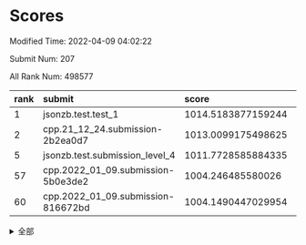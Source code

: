 # Scores

Modified Time: 2022-04-09 04:02:22

Submit Num: 207

All Rank Num: 498577

| rank |               submit               |       score        |       sigma        | pk_num |
| :--- | :--------------------------------- | :----------------- | :----------------- | :----- |
| 1    | jsonzb.test.test_1                 | 1014.5183877159244 | 0.854804071581302  | 9633   |
| 2    | cpp.21_12_24.submission-2b2ea0d7   | 1013.0099175498625 | 0.7830856050206728 | 9638   |
| 5    | jsonzb.test.submission_level_4     | 1011.7728585884335 | 0.7986470439144615 | 9632   |
| 57   | cpp.2022_01_09.submission-5b0e3de2 | 1004.246485580026  | 0.7145262999252434 | 9631   |
| 60   | cpp.2022_01_09.submission-816672bd | 1004.1490447029954 | 0.7176232558970257 | 9634   |


<details>
<summary>全部</summary>

| rank |                 submit                 |       score        |       sigma        | pk_num |
| :--- | :------------------------------------- | :----------------- | :----------------- | :----- |
| 1    | jsonzb.test.test_1                     | 1014.5183877159244 | 0.854804071581302  | 9633   |
| 2    | cpp.21_12_24.submission-2b2ea0d7       | 1013.0099175498625 | 0.7830856050206728 | 9638   |
| 3    | gobigger.level_3.submission_level_3_27 | 1012.389896040837  | 0.7827235885881895 | 9635   |
| 4    | gobigger.level_3.submission_level_3_41 | 1011.9315305749927 | 0.7765843614795183 | 9639   |
| 5    | jsonzb.test.submission_level_4         | 1011.7728585884335 | 0.7986470439144615 | 9632   |
| 6    | gobigger.level_3.submission_level_3_46 | 1011.6484453175178 | 0.7904524205108576 | 9636   |
| 7    | gobigger.level_3.submission_level_3_36 | 1011.5084175075627 | 0.7856780063570311 | 9635   |
| 8    | gobigger.level_3.submission_level_3_29 | 1011.1138967237754 | 0.7757048428453236 | 9635   |
| 9    | gobigger.level_3.submission_level_3_30 | 1010.9663713418813 | 0.7521168172305835 | 9638   |
| 10   | gobigger.level_3.submission_level_3_37 | 1010.8342460293169 | 0.8021330510113921 | 9640   |
| 11   | gobigger.level_3.submission_level_3_12 | 1010.7669469481539 | 0.7840783133570354 | 9636   |
| 12   | gobigger.level_3.submission_level_3_45 | 1010.4900863725626 | 0.7338405783030226 | 9632   |
| 13   | gobigger.level_3.submission_level_3_10 | 1010.4832299268729 | 0.7604338263702136 | 9635   |
| 14   | gobigger.level_3.submission_level_3_25 | 1010.40865074905   | 0.7698707923126509 | 9636   |
| 15   | gobigger.level_3.submission_level_3_28 | 1010.4029832950977 | 0.7727010218224193 | 9629   |
| 16   | gobigger.level_3.submission_level_3_44 | 1010.3552629748984 | 0.7552663723847253 | 9638   |
| 17   | gobigger.level_3.submission_level_3_22 | 1010.3353136490624 | 0.7646055399486806 | 9635   |
| 18   | gobigger.level_3.submission_level_3_1  | 1010.2303849239985 | 0.7737906766110707 | 9634   |
| 19   | gobigger.level_3.submission_level_3_26 | 1010.2049642199652 | 0.7659342446898652 | 9634   |
| 20   | gobigger.level_3.submission_level_3_40 | 1010.1905405249055 | 0.7703351114256889 | 9634   |
| 21   | gobigger.level_3.submission_level_3_8  | 1010.1126672351282 | 0.7540066183517451 | 9635   |
| 22   | gobigger.level_3.submission_level_3_42 | 1010.0344073607963 | 0.7626728847111518 | 9636   |
| 23   | gobigger.level_3.submission_level_3_47 | 1010.006270104901  | 0.7793211832244147 | 9637   |
| 24   | gobigger.level_3.submission_level_3_7  | 1009.9682465540725 | 0.7510711003697591 | 9629   |
| 25   | gobigger.level_3.submission_level_3_13 | 1009.9543506161729 | 0.7649303452203565 | 9635   |
| 26   | gobigger.level_3.submission_level_3_34 | 1009.9510815383596 | 0.7473687186952668 | 9635   |
| 27   | gobigger.level_3.submission_level_3_15 | 1009.9235429661607 | 0.7667256181964939 | 9634   |
| 28   | gobigger.level_3.submission_level_3_2  | 1009.9075080308814 | 0.7532111362034414 | 9632   |
| 29   | gobigger.level_3.submission_level_3_49 | 1009.8873336986242 | 0.7618944275469982 | 9634   |
| 30   | gobigger.level_3.submission_level_3_18 | 1009.8276153427632 | 0.7554408035149539 | 9634   |
| 31   | gobigger.level_3.submission_level_3_19 | 1009.8190182184712 | 0.7520151429541924 | 9640   |
| 32   | gobigger.level_3.submission_level_3_39 | 1009.8087125470146 | 0.7633839379804075 | 9632   |
| 33   | gobigger.level_3.submission_level_3_23 | 1009.8067155492499 | 0.7390255898421572 | 9633   |
| 34   | gobigger.level_3.submission_level_3_16 | 1009.7540415484754 | 0.7820171909770551 | 9636   |
| 35   | gobigger.level_3.submission_level_3_3  | 1009.6308525559763 | 0.7385951001604164 | 9638   |
| 36   | gobigger.level_3.submission_level_3_35 | 1009.5640669021838 | 0.7590804376114524 | 9634   |
| 37   | gobigger.level_3.submission_level_3_4  | 1009.5587304469516 | 0.7404702229719194 | 9634   |
| 38   | gobigger.level_3.submission_level_3_5  | 1009.5157728959233 | 0.7685899604623445 | 9634   |
| 39   | gobigger.level_3.submission_level_3_33 | 1009.5047332965207 | 0.7509987286156503 | 9633   |
| 40   | gobigger.level_3.submission_level_3_9  | 1009.4312626627674 | 0.7280842408291367 | 9632   |
| 41   | gobigger.level_3.submission_level_3_20 | 1009.3888408438703 | 0.7352816169534295 | 9631   |
| 42   | gobigger.level_3.submission_level_3_14 | 1009.2737629708422 | 0.743339414354446  | 9634   |
| 43   | gobigger.level_3.submission_level_3_17 | 1009.2635191357862 | 0.742025340326299  | 9629   |
| 44   | gobigger.level_3.submission_level_3_38 | 1009.0652336184975 | 0.7562812661387875 | 9633   |
| 45   | gobigger.level_3.submission_level_3_24 | 1009.0580688844559 | 0.7572098191861663 | 9635   |
| 46   | gobigger.level_3.submission_level_3_43 | 1009.0469667462006 | 0.7433322498805814 | 9635   |
| 47   | gobigger.level_3.submission_level_3_21 | 1008.9749401007003 | 0.7317693359500794 | 9630   |
| 48   | gobigger.level_3.submission_level_3_32 | 1008.9628341341399 | 0.7442221861045326 | 9635   |
| 49   | gobigger.level_3.submission_level_3_31 | 1008.7136474992559 | 0.7502738628467607 | 9636   |
| 50   | gobigger.level_3.submission_level_3_6  | 1008.6719158920663 | 0.7412623770257212 | 9636   |
| 51   | gobigger.level_3.submission_level_3_11 | 1008.6512947955455 | 0.739833457736305  | 9636   |
| 52   | gobigger.level_3.submission_level_3_48 | 1008.2594150734108 | 0.7298137176944871 | 9630   |
| 53   | gobigger.level_3.submission_level_3_0  | 1007.6624867119635 | 0.7335460091650344 | 9638   |
| 54   | gobigger.level_1.submission_level_1_17 | 1004.6952406589614 | 0.7130692461775684 | 9633   |
| 55   | gobigger.level_1.submission_level_1_19 | 1004.5425697402485 | 0.716887265555412  | 9637   |
| 56   | gobigger.level_1.submission_level_1_23 | 1004.4130909860684 | 0.7187822349764356 | 9632   |
| 57   | cpp.2022_01_09.submission-5b0e3de2     | 1004.246485580026  | 0.7145262999252434 | 9631   |
| 58   | gobigger.level_1.submission_level_1_38 | 1004.2180955600637 | 0.705574563199484  | 9636   |
| 59   | gobigger.level_1.submission_level_1_36 | 1004.1976256111343 | 0.7035767374239182 | 9635   |
| 60   | cpp.2022_01_09.submission-816672bd     | 1004.1490447029954 | 0.7176232558970257 | 9634   |
| 61   | gobigger.level_1.submission_level_1_33 | 1004.1019195394414 | 0.7153181743976832 | 9638   |
| 62   | gobigger.level_1.submission_level_1_34 | 1004.0125709948195 | 0.711343694732668  | 9634   |
| 63   | gobigger.level_1.submission_level_1_11 | 1003.9958096366558 | 0.7161344078258343 | 9636   |
| 64   | gobigger.level_1.submission_level_1_37 | 1003.9044695789786 | 0.7161267166414736 | 9639   |
| 65   | gobigger.level_1.submission_level_1_45 | 1003.9043881818909 | 0.721980576282408  | 9633   |
| 66   | gobigger.level_1.submission_level_1_47 | 1003.8830444873745 | 0.7109958189619744 | 9638   |
| 67   | gobigger.level_1.submission_level_1_31 | 1003.8742016173276 | 0.7197811141238929 | 9631   |
| 68   | gobigger.level_1.submission_level_1_41 | 1003.8662414033389 | 0.7194912387044963 | 9630   |
| 69   | gobigger.level_1.submission_level_1_32 | 1003.821104364145  | 0.7186825384977785 | 9636   |
| 70   | gobigger.level_1.submission_level_1_2  | 1003.7687527928966 | 0.7237582913142497 | 9631   |
| 71   | gobigger.level_1.submission_level_1_30 | 1003.7017140903994 | 0.7126793349438603 | 9633   |
| 72   | gobigger.level_1.submission_level_1_49 | 1003.6785986238782 | 0.7163758687015624 | 9623   |
| 73   | gobigger.level_1.submission_level_1_20 | 1003.6403517572639 | 0.7221734726833483 | 9633   |
| 74   | gobigger.level_1.submission_level_1_28 | 1003.6010422228447 | 0.7164240851478447 | 9635   |
| 75   | gobigger.level_1.submission_level_1_40 | 1003.5556860440754 | 0.7226747935630317 | 9630   |
| 76   | gobigger.level_1.submission_level_1_27 | 1003.5279751582198 | 0.718737260193094  | 9632   |
| 77   | gobigger.level_1.submission_level_1_48 | 1003.520844110894  | 0.7171527432030935 | 9635   |
| 78   | gobigger.level_1.submission_level_1_26 | 1003.4013852917794 | 0.7083035811864619 | 9636   |
| 79   | gobigger.level_1.submission_level_1_14 | 1003.3962275184755 | 0.7126342816964387 | 9633   |
| 80   | gobigger.level_1.submission_level_1_10 | 1003.3842746498957 | 0.7093372014260748 | 9633   |
| 81   | gobigger.level_1.submission_level_1_7  | 1003.3826380412596 | 0.7156454951439473 | 9635   |
| 82   | gobigger.level_1.submission_level_1_6  | 1003.3115318319176 | 0.7136207395045419 | 9638   |
| 83   | gobigger.level_1.submission_level_1_16 | 1003.2806566294818 | 0.7145261253648592 | 9636   |
| 84   | gobigger.level_1.submission_level_1_29 | 1003.2795045892335 | 0.7231833168970906 | 9635   |
| 85   | gobigger.level_1.submission_level_1_8  | 1003.2649685009623 | 0.717490584407154  | 9632   |
| 86   | gobigger.level_1.submission_level_1_42 | 1003.2485731255182 | 0.706972340728662  | 9635   |
| 87   | gobigger.level_1.submission_level_1_35 | 1003.2391199418772 | 0.713464153500251  | 9635   |
| 88   | gobigger.level_1.submission_level_1_46 | 1003.2038352665313 | 0.7106876028349636 | 9634   |
| 89   | gobigger.level_1.submission_level_1_3  | 1003.1770111646218 | 0.7088199039292125 | 9635   |
| 90   | gobigger.level_1.submission_level_1_18 | 1003.1155412413435 | 0.7102066619195019 | 9637   |
| 91   | gobigger.level_1.submission_level_1_22 | 1003.0768421747123 | 0.7227181713770003 | 9635   |
| 92   | gobigger.level_1.submission_level_1_25 | 1002.8703289657859 | 0.7075743367963595 | 9634   |
| 93   | gobigger.level_1.submission_level_1_0  | 1002.8258704822996 | 0.7058809006940877 | 9636   |
| 94   | gobigger.level_1.submission_level_1_12 | 1002.8140153347464 | 0.7095740315274602 | 9633   |
| 95   | gobigger.level_1.submission_level_1_9  | 1002.7648589167467 | 0.7097537897237386 | 9627   |
| 96   | gobigger.level_1.submission_level_1_4  | 1002.6782587246763 | 0.7180963041373041 | 9633   |
| 97   | gobigger.level_1.submission_level_1_21 | 1002.591415960884  | 0.7227993219042164 | 9641   |
| 98   | gobigger.level_1.submission_level_1_24 | 1002.4902138021854 | 0.7108390757071894 | 9639   |
| 99   | gobigger.level_1.submission_level_1_1  | 1002.4375277241163 | 0.7158219013364235 | 9637   |
| 100  | gobigger.level_1.submission_level_1_44 | 1002.4370351035069 | 0.7121624704617168 | 9632   |
| 101  | gobigger.level_1.submission_level_1_39 | 1002.2755620922561 | 0.7049957727827307 | 9641   |
| 102  | gobigger.level_1.submission_level_1_5  | 1002.2454424744175 | 0.7137553849119016 | 9636   |
| 103  | gobigger.level_1.submission_level_1_15 | 1001.8993982285192 | 0.7126615458236373 | 9635   |
| 104  | gobigger.level_1.submission_level_1_43 | 1001.8701237709583 | 0.7034176437243215 | 9637   |
| 105  | gobigger.level_1.submission_level_1_13 | 1001.4591587285023 | 0.7089214396144651 | 9631   |
| 106  | gobigger.random.submission_random_23   | 997.804690656302   | 0.6942529856509229 | 9636   |
| 107  | gobigger.random.submission_random_17   | 997.4083979455052  | 0.7033994469750885 | 9636   |
| 108  | gobigger.random.submission_random_25   | 997.2875298216575  | 0.7151289614291655 | 9633   |
| 109  | gobigger.random.submission_random_39   | 997.0579316614377  | 0.7155528569673718 | 9633   |
| 110  | gobigger.random.submission_random_1    | 996.9987621022221  | 0.7070660718426397 | 9636   |
| 111  | gobigger.random.submission_random_47   | 996.9749111932565  | 0.7055271329111882 | 9634   |
| 112  | gobigger.random.submission_random_22   | 996.8900544654837  | 0.709272469875868  | 9635   |
| 113  | gobigger.random.submission_random_35   | 996.8643198952384  | 0.7163915011246166 | 9637   |
| 114  | gobigger.random.submission_random_20   | 996.7762927236823  | 0.7120504820623212 | 9634   |
| 115  | gobigger.random.submission_random_13   | 996.7185391868933  | 0.7080341520206281 | 9635   |
| 116  | gobigger.random.submission_random_34   | 996.6927599266232  | 0.6906795312586119 | 9636   |
| 117  | gobigger.random.submission_random_14   | 996.6752274590337  | 0.6967504053154109 | 9633   |
| 118  | gobigger.random.submission_random_46   | 996.6148774641667  | 0.7088898239439039 | 9635   |
| 119  | gobigger.random.submission_random_3    | 996.6115499433554  | 0.7081806135900063 | 9634   |
| 120  | gobigger.random.submission_random_4    | 996.5708409930681  | 0.7014336966899138 | 9634   |
| 121  | gobigger.random.submission_random_42   | 996.5197238126101  | 0.7112118767025938 | 9636   |
| 122  | gobigger.random.submission_random_19   | 996.5104765053567  | 0.700883174264457  | 9632   |
| 123  | gobigger.random.submission_random_8    | 996.4511766785351  | 0.7043692291644782 | 9632   |
| 124  | gobigger.random.submission_random_36   | 996.3920080556351  | 0.7051206784510425 | 9635   |
| 125  | gobigger.random.submission_random_26   | 996.3652050199028  | 0.7026061118343764 | 9641   |
| 126  | gobigger.random.submission_random_41   | 996.334283204572   | 0.7079304285293758 | 9633   |
| 127  | gobigger.random.submission_random_11   | 996.2444261964721  | 0.7149185509716296 | 9633   |
| 128  | gobigger.random.submission_random_15   | 996.0873497118713  | 0.7091223082282049 | 9636   |
| 129  | gobigger.random.submission_random_29   | 996.0868405604788  | 0.7084492739701573 | 9633   |
| 130  | gobigger.random.submission_random_43   | 996.0603642852489  | 0.7051909895259052 | 9634   |
| 131  | gobigger.random.submission_random_18   | 996.0586793239422  | 0.7131376784103284 | 9634   |
| 132  | gobigger.random.submission_random_49   | 996.0435099252878  | 0.7195683788019521 | 9632   |
| 133  | gobigger.random.submission_random_32   | 996.0020984161724  | 0.7090393512483285 | 9634   |
| 134  | gobigger.random.submission_random_44   | 995.9937888389301  | 0.7083869306907912 | 9633   |
| 135  | gobigger.random.submission_random_37   | 995.9718717453866  | 0.721721794985832  | 9636   |
| 136  | gobigger.random.submission_random_16   | 995.9409639321121  | 0.7016853397562844 | 9638   |
| 137  | gobigger.random.submission_random_9    | 995.8906752994172  | 0.7240355683935535 | 9632   |
| 138  | gobigger.random.submission_random_6    | 995.8318003399561  | 0.711530480568296  | 9636   |
| 139  | gobigger.random.submission_random_48   | 995.8190709469067  | 0.7162117729003973 | 9637   |
| 140  | gobigger.random.submission_random_30   | 995.8146619819518  | 0.7167750499489264 | 9635   |
| 141  | gobigger.random.submission_random_24   | 995.7574805498517  | 0.7190523306364252 | 9640   |
| 142  | gobigger.random.submission_random_10   | 995.7346049949196  | 0.7032368420346289 | 9634   |
| 143  | gobigger.random.submission_random_28   | 995.7081177573933  | 0.7131034810265936 | 9637   |
| 144  | gobigger.random.submission_random_7    | 995.7022071307069  | 0.7123071336475605 | 9636   |
| 145  | gobigger.random.submission_random_2    | 995.6999558157992  | 0.7050461477455884 | 9629   |
| 146  | gobigger.random.submission_random_27   | 995.6913626090411  | 0.7042762396528197 | 9632   |
| 147  | gobigger.random.submission_random_31   | 995.5553141556306  | 0.7347642636893449 | 9636   |
| 148  | gobigger.random.submission_random_0    | 995.3852481332037  | 0.7127808464209344 | 9641   |
| 149  | gobigger.random.submission_random_21   | 995.3318942202841  | 0.727101247162684  | 9634   |
| 150  | gobigger.random.submission_random_5    | 995.3209594061526  | 0.69704988132739   | 9630   |
| 151  | gobigger.random.submission_random_38   | 995.1727748133032  | 0.7158001188172688 | 9634   |
| 152  | gobigger.random.submission_random_40   | 995.1514929560188  | 0.7177698243686529 | 9630   |
| 153  | gobigger.random.submission_random_45   | 995.1141475183335  | 0.7273452281781208 | 9633   |
| 154  | gobigger.random.submission_random_33   | 994.9274075806679  | 0.705880564861571  | 9633   |
| 155  | gobigger.random.submission_random_12   | 994.6341725977693  | 0.7077788359549186 | 9633   |
| 156  | gobigger.level_2.submission_level_2_16 | 994.5566714259382  | 0.7218404003623404 | 9632   |
| 157  | gobigger.level_2.submission_level_2_3  | 994.0645335074205  | 0.7399090379130441 | 9634   |
| 158  | gobigger.level_2.submission_level_2_4  | 994.0204645872052  | 0.7312438640629579 | 9641   |
| 159  | gobigger.level_2.submission_level_2_31 | 993.4135008221393  | 0.7393383759991119 | 9632   |
| 160  | gobigger.level_2.submission_level_2_19 | 993.376089911543   | 0.7454864266025005 | 9634   |
| 161  | gobigger.level_2.submission_level_2_20 | 993.2199864206627  | 0.7299231930766743 | 9639   |
| 162  | gobigger.level_2.submission_level_2_24 | 993.1572072947016  | 0.7344012956786987 | 9633   |
| 163  | gobigger.level_2.submission_level_2_1  | 993.1447545034769  | 0.7333639211047858 | 9634   |
| 164  | gobigger.level_2.submission_level_2_18 | 993.1255416938122  | 0.7305052595193596 | 9632   |
| 165  | gobigger.level_2.submission_level_2_44 | 992.8564589940215  | 0.73047907481106   | 9635   |
| 166  | gobigger.level_2.submission_level_2_42 | 992.8248767020872  | 0.7336903280889334 | 9633   |
| 167  | gobigger.level_2.submission_level_2_41 | 992.7216235071003  | 0.7448068088228228 | 9634   |
| 168  | gobigger.level_2.submission_level_2_12 | 992.7003785496605  | 0.7417673912720687 | 9636   |
| 169  | gobigger.level_2.submission_level_2_22 | 992.5789708122876  | 0.7390659941712937 | 9634   |
| 170  | gobigger.level_2.submission_level_2_29 | 992.5536924169652  | 0.7343351549549304 | 9634   |
| 171  | gobigger.level_2.submission_level_2_33 | 992.54516690849    | 0.7345339276131604 | 9631   |
| 172  | gobigger.level_2.submission_level_2_47 | 992.5096966739238  | 0.7361606368159807 | 9638   |
| 173  | gobigger.level_2.submission_level_2_23 | 992.4875578734004  | 0.7408069819773175 | 9632   |
| 174  | gobigger.level_2.submission_level_2_45 | 992.484718218952   | 0.7501939640340008 | 9639   |
| 175  | gobigger.level_2.submission_level_2_39 | 992.4697955461588  | 0.7381805008585832 | 9636   |
| 176  | gobigger.level_2.submission_level_2_21 | 992.4444997585721  | 0.7260019819847513 | 9636   |
| 177  | gobigger.level_2.submission_level_2_25 | 992.4180268568234  | 0.7399004427716661 | 9635   |
| 178  | gobigger.level_2.submission_level_2_0  | 992.3643608509882  | 0.7582251633262136 | 9631   |
| 179  | gobigger.level_2.submission_level_2_9  | 992.2135622664501  | 0.7359481848865633 | 9633   |
| 180  | gobigger.level_2.submission_level_2_5  | 992.1284595776576  | 0.7585770677526943 | 9635   |
| 181  | gobigger.level_2.submission_level_2_17 | 992.095907935137   | 0.7536110941094648 | 9629   |
| 182  | gobigger.level_2.submission_level_2_27 | 992.0527826057979  | 0.7392419844109434 | 9629   |
| 183  | gobigger.level_2.submission_level_2_7  | 991.8867758320552  | 0.7504601199401836 | 9634   |
| 184  | gobigger.level_2.submission_level_2_48 | 991.8626575799043  | 0.7452857412149116 | 9632   |
| 185  | gobigger.level_2.submission_level_2_46 | 991.8347447140991  | 0.7509404971328282 | 9636   |
| 186  | gobigger.level_2.submission_level_2_10 | 991.8016162449175  | 0.7588687685304045 | 9636   |
| 187  | gobigger.level_2.submission_level_2_6  | 991.6735661712863  | 0.7746813196733059 | 9634   |
| 188  | gobigger.level_2.submission_level_2_34 | 991.6146460640731  | 0.7293449620761837 | 9636   |
| 189  | gobigger.level_2.submission_level_2_36 | 991.6071426302697  | 0.7484377437021208 | 9624   |
| 190  | gobigger.level_2.submission_level_2_8  | 991.5018761288875  | 0.7414214975673937 | 9631   |
| 191  | gobigger.level_2.submission_level_2_37 | 991.4726454253154  | 0.7649501142556873 | 9637   |
| 192  | gobigger.level_2.submission_level_2_26 | 991.4595283309646  | 0.7475843549063547 | 9634   |
| 193  | gobigger.level_2.submission_level_2_13 | 991.4513678831953  | 0.7405060589302503 | 9634   |
| 194  | gobigger.level_2.submission_level_2_40 | 991.3873380506061  | 0.7581069621333764 | 9637   |
| 195  | gobigger.level_2.submission_level_2_32 | 991.2789661088193  | 0.7551551553351321 | 9632   |
| 196  | gobigger.level_2.submission_level_2_28 | 991.2421029236303  | 0.7534861981764677 | 9634   |
| 197  | gobigger.level_2.submission_level_2_11 | 991.2391042735185  | 0.7542349599504418 | 9633   |
| 198  | gobigger.level_2.submission_level_2_49 | 991.1662196916845  | 0.7502035260836254 | 9633   |
| 199  | gobigger.level_2.submission_level_2_15 | 991.1515083803639  | 0.7501164518184159 | 9634   |
| 200  | gobigger.level_2.submission_level_2_14 | 991.0280356634411  | 0.7593278816006981 | 9636   |
| 201  | gobigger.level_2.submission_level_2_43 | 990.9091272851233  | 0.7534395624879366 | 9633   |
| 202  | gobigger.level_2.submission_level_2_2  | 990.8672549624556  | 0.7683762076945333 | 9632   |
| 203  | gobigger.level_2.submission_level_2_30 | 990.8660175804038  | 0.7723295700211226 | 9635   |
| 204  | gobigger.level_2.submission_level_2_38 | 990.4428325220987  | 0.7781580297361773 | 9636   |
| 205  | gobigger.level_2.submission_level_2_35 | 990.3903429438982  | 0.7631612319135703 | 9637   |
| 206  | gobigger.none.submission_none_0        | 976.2103804032093  | 1.4133545691608564 | 9635   |
| 207  | gobigger.none.submission_none_1        | 976.0088839057903  | 1.4319390687061753 | 9635   |

</details>